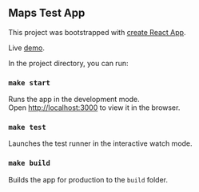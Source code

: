 ## Maps Test App

This project was bootstrapped with [create React App](https://github.com/facebook/create-react-app).

Live [demo](https://ayukuzmenko.github.io/maps-test/).

In the project directory, you can run:

### `make start`

Runs the app in the development mode.<br>
Open [http://localhost:3000](http://localhost:3000) to view it in the browser.

### `make test`

Launches the test runner in the interactive watch mode.<br>

### `make build`

Builds the app for production to the `build` folder.<br>
